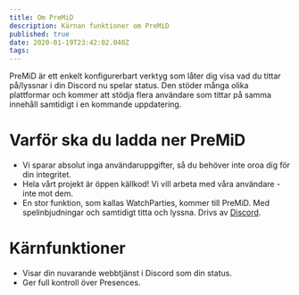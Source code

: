 ```yaml
---
title: Om PreMiD
description: Kärnan funktioner om PreMiD
published: true
date: 2020-01-19T23:42:02.040Z
tags:
---
```


PreMiD är ett enkelt konfigurerbart verktyg som låter dig visa vad du tittar på/lyssnar i din Discord nu spelar status. Den stöder många olika plattformar och kommer att stödja flera användare som tittar på samma innehåll samtidigt i en kommande uppdatering.

# Varför ska du ladda ner PreMiD
- Vi sparar absolut inga användaruppgifter, så du behöver inte oroa dig för din integritet.
- Hela vårt projekt är öppen källkod! Vi vill arbeta med våra användare - inte mot dem.
- En stor funktion, som kallas WatchParties, kommer till PreMiD. Med spelinbjudningar och samtidigt titta och lyssna. Drivs av [Discord](https://discordapp.com/).

# Kärnfunktioner
- Visar din nuvarande webbtjänst i Discord som din status.
- Ger full kontroll över Presences.